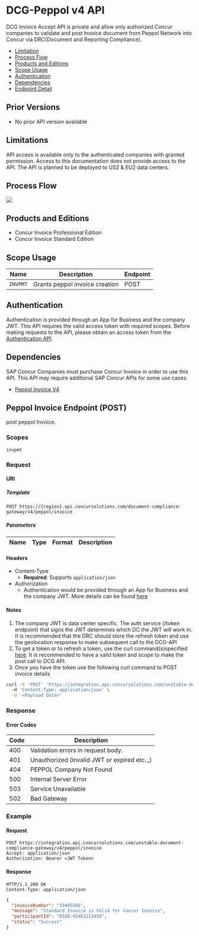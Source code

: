 
# DCG-Peppol v4 API

DCG Invoice Accept API is private and allow only authorized Concur companies to validate and post Invoice document from Peppol Network into Concur via DRC(Document and Reporting Compliance).

* [Limitation](#limitations)
* [Process Flow](#process-flow)
* [Products and Editions](#products-editions)
* [Scope Usage](#scope-usage)
* [Authentication](#authentication)
* [Dependencies](#dependencies)
* [Endpoint Detail](#endpoint)

## Prior Versions

- No prior API version available

##  <a name="limitations"></a>Limitations
API access is available only to the authenticated companies with granted permission. Access to this documentation does not provide access to the API. The API is planned to be deployed to US2 & EU2 data centers.

## <a name="process-flow"></a>Process Flow

![](images/dcg_peppol_SequentialDiagram.png)

## <a name="products-editions"></a>Products and Editions

* Concur Invoice Professional Edition
* Concur Invoice Standard Edition

## <a name="scope-usage"></a>Scope Usage

Name|Description|Endpoint
---|---|---
`INVPMT`|Grants peppol invoice creation|POST

## <a name="authentication"></a>Authentication

Authentication is provided through an App for Business and the company JWT. This API requires the valid access token with required scopes. Before making requests to the API, please obtain an access token from the [Authentication API](https://developer.concur.com/api-reference/authentication/getting-started.html).

## <a name="dependencies"></a>Dependencies

SAP Concur Companies must purchase Concur Invoice in order to use this API. This API may require additional SAP Concur APIs for some use cases:

* [Peppol Invoice V4](https://wiki.concur.com/confluence/display/INV/Invoice+PEPPOL+-+Accept+End+Point+API)

## <a name="endpoint"></a>Peppol Invoice Endpoint (POST)

post peppol Invoice.

### Scopes

`invpmt`

### Request

#### URI

##### Template

```shell
POST https://{region}.api.concursolutions.com/document-compliance-gateway/v4/peppol/invoice
```
##### Parameters

Name|Type|Format|Description
---|---|---|---


#### Headers

* Content-Type
  * **Required**: Supports `application/json` 
* Authorization
  * Authentication would be provided through an App for Business and the company JWT. More details can be found [here](https://developer.concur.com/api-reference/authentication/getting-started.html) 
 
#### Notes

1. The company JWT is data center specific. The auth service (/token endpoint) that signs the JWT determines which DC the JWT will work in. It is recommended that the DRC should store the refresh token and use the geolocation response to make subsequent call to the DCG-API
2. To get a token or to refresh a token, use the curl command(s)specified [here](https://developer.concur.com/api-reference/authentication/getting-started.html). It is recommended to have a valid token and scope to make the post call to DCG API.
3. Once you have the token use the following curl command to POST invoice details
```sh
curl -X 'POST' 'https://integration.api.concursolutions.com/unstable-document-compliance-gateway/v4/peppol/invoice' -H 'Authorization: Bearer <JWT token>'
  -H 'Content-Type: application/json' \
  -d '<Payload Data>'
```

### Response

#### Error Codes

Code|Description
---|---
400|Validation errors in request body.
401|Unauthorized (invalid JWT or expired etc..,)
404|PEPPOL Company Not Found
500|Internal Server Error
503|Service Unavailable
502|Bad Gateway

### Example

#### Request

```shell
POST https://integration.api.concursolutions.com/unstable-document-compliance-gateway/v4/peppol/invoice
Accept: application/json
Authorization: Bearer <JWT Token>
```

#### Response
```shell
HTTP/1.1 200 OK
Content-Type: application/json
```

```json
{
  "invoiceNumber": "33445566",
  "message": "Standard Invoice is Valid for Concur Invoice",
  "participantId": "0188:45461212459",
  "status": "Success"
}
```
